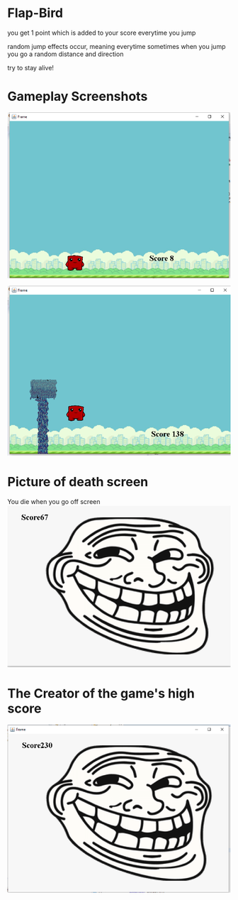 # Flap-Bird
you get 1 point which is added to your score everytime you jump

random jump effects occur, meaning everytime sometimes when you jump you go a random distance and direction

try to stay alive!

# Gameplay Screenshots

![](https://github.com/jaydoncastro/Flap-Bird/blob/999ea587b27c87ae8e4d58e6dccd12610af12497/gameplay1.PNG)

![](https://github.com/jaydoncastro/Flap-Bird/blob/master/gameplay2.PNG)

# Picture of death screen
You die when you go off screen
![](https://github.com/jaydoncastro/Flap-Bird/blob/2f8dee80366e3f2186dee9ebe457c579feb9bf87/flapbirddeathscreen.PNG)

# The Creator of the game's high score

![](https://github.com/jaydoncastro/Flap-Bird/blob/00aa2a084be2d3e37de5a1db4edd872fe68f93c5/jaydonhighscore.PNG)
